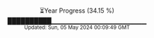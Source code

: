 <p align="center">
⏳Year Progress (34.15 %)<br>
██████████▁▁▁▁▁▁▁▁▁▁▁▁▁▁▁▁▁▁▁▁ <br>
<sub>Updated: Sun, 05 May 2024 00:09:49 GMT</sub>
</p>

